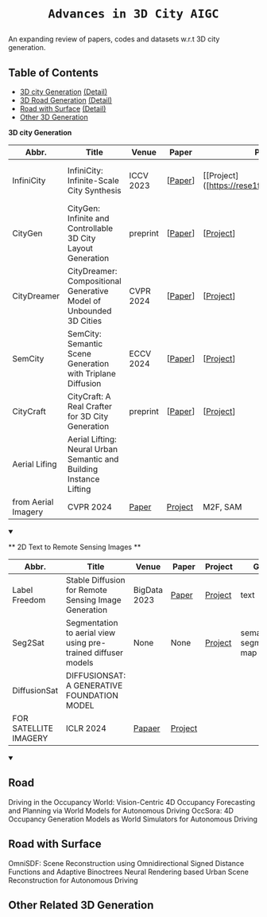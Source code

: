 # <p align='center'>`Advances in 3D City AIGC`</p>

An expanding review of papers, codes and datasets w.r.t 3D city generation.

## Table of Contents
- [3D city Generation](#table-city-gen) [(Detail)](#city-gen)
- [3D Road Generation](#table-road) [(Detail)](#road)
- [Road with Surface](#table-road-surface) [(Detail)](#surface)
- [Other 3D Generation](#other-3d-stylization)



**3D city Generation** <div id="table-city-gen"></div>

</summary>

|  Abbr.  |  Title   | Venue  | Paper  | Project  | Github  | Layout | 3D | Mesh|
|  ----  |  ----    | ----  |----   |----  |----  |----  |----  |----  |
|InfiniCity |InfiniCity: Infinite-Scale City Synthesis|ICCV 2023|[[Paper](https://arxiv.org/abs/2408.01291)]| [[Project]([https://rese1f.github.io/CityGen/]|InfiniGAN|Octree + Voxel + Neural Rendering|None|
|CityGen |CityGen: Infinite and Controllable 3D City Layout Generation|preprint  |[[Paper](https://arxiv.org/abs/2408.01291)]| [[Project](https://rese1f.github.io/CityGen/)]|stablediffusion + LoRA (from local block to infinity)| Heightmap| None | 
|CityDreamer |CityDreamer: Compositional Generative Model of Unbounded 3D Cities| CVPR 2024 |[[Paper]([https://arxiv.org/abs/2408.01291](https://openaccess.thecvf.com/content/CVPR2024/papers/Xie_CityDreamer_Compositional_Generative_Model_of_Unbounded_3D_Cities_CVPR_2024_paper.pdf))]| [[Project](https://haozhexie.com/project/city-dreamer)]|MaskGIT|generative neural hash grid|None|
|SemCity |SemCity: Semantic Scene Generation with Triplane Diffusion| ECCV 2024 |[[Paper](https://arxiv.org/abs/2408.01291)]| [[Project](https://dong-huo.github.io/TexGen/)]|triplane+decoder|triplane+ diffusion|None|
|CityCraft |CityCraft: A Real Crafter for 3D City Generation| preprint|[[Paper]([https://arxiv.org/abs/2408.0129](https://arxiv.org/pdf/2406.04983)1)]| [[Project](https://github.com/djFatNerd/CityCraft)]|DiT with VAE from SDXL|Blender asset|Blender|
|Aerial Lifing|Aerial Lifting: Neural Urban Semantic and Building Instance Lifting
from Aerial Imagery|CVPR 2024|[Paper](https://arxiv.org/pdf/2403.11812)|[Project](https://github.com/zyqz97/Aerial_lifting)|M2F, SAM|NeRF|None|

<details open>
<summary>


** 2D Text to Remote Sensing Images ** <div id="table-city-gen"></div>

</summary>

|  Abbr.  |  Title   | Venue  | Paper  | Project  | Github  | Condition| Backbone|
|  ----  |  ----    | ----  |----   |----  |----  |----  | ----  |
|Label Freedom|Stable Diffusion for Remote Sensing Image Generation|BigData 2023|[Paper](https://ieeexplore.ieee.org/stamp/stamp.jsp?tp=&arnumber=10386381)|[Project]([https://github.com/xiaoyuan1996/Stable-Diffusion-for-Remote-Sensing-Image-Generation])|text|StableDiffusion|
|Seg2Sat| Segmentation to aerial view using pre-trained diffuser models| None| None| [Project](https://github.com/RubenGres/Seg2Sat)|semantic segmentation map|StableDiffusion+Controlnet|
|DiffusionSat| DIFFUSIONSAT: A GENERATIVE FOUNDATION MODEL
FOR SATELLITE IMAGERY|ICLR 2024| [Papaer](https://openreview.net/pdf?id=I5webNFDgQ)|[Project](https://github.com/samar-khanna/DiffusionSat)| ||

<details open>
<summary>

## Road
Driving in the Occupancy World: Vision-Centric 4D Occupancy Forecasting and Planning via World Models for Autonomous Driving
OccSora: 4D Occupancy Generation Models as World Simulators for Autonomous Driving



## Road with Surface
OmniSDF: Scene Reconstruction using Omnidirectional Signed Distance Functions and Adaptive Binoctrees
Neural Rendering based Urban Scene Reconstruction for Autonomous Driving

## Other Related 3D Generation
  </summary>

   <summary>
